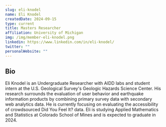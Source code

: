 ```yaml
---
slug: eli-knodel
name: Eli Knodel
createdDate: 2024-09-15
type: current
title: Masters Researcher
affiliation: University of Michigan
img: /img/member-eli-knodel.png
linkedin: https://www.linkedin.com/in/eli-knodel/
twitter: ""
personalWebsite: ""
---
```


## Bio

Eli Knodel is an Undergraduate Researcher with AIDD labs and student intern at the U.S. Geological Survey's Geologic Hazards Science Center. 
His research surrounds the evaluation of user behavior and earthquake information products by combining primary survey data with secondary web analytics data.
He is currently focusing on evaluating the accessibility of crowdsourced Did You Feel It? data.
Eli is studying Applied Mathematics and Statistics at Colorado School of Mines and is expected to graduate in 2024.
